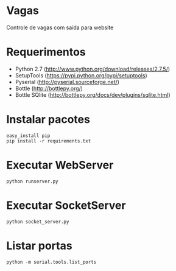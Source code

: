 Vagas
=====

Controle de vagas com saída para website


Requerimentos
=============

* Python 2.7 (http://www.python.org/download/releases/2.7.5/)
* SetupTools (https://pypi.python.org/pypi/setuptools)
* Pyserial (http://pyserial.sourceforge.net/)
* Bottle (http://bottlepy.org/)
* Bottle SQlite (http://bottlepy.org/docs/dev/plugins/sqlite.html)


Instalar pacotes
================

```
easy_install pip
pip install -r requirements.txt
```

Executar WebServer
=============

```
python runserver.py
```

Executar SocketServer
================

```
python socket_server.py
```

Listar portas
=============

```
python -m serial.tools.list_ports
```
